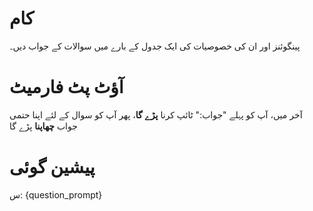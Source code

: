 # کام
پینگوئنز اور ان کی خصوصیات کی ایک جدول کے بارے میں سوالات کے جواب دیں۔

# آؤٹ پٹ فارمیٹ
آخر میں، آپ کو پہلے "جواب:" ٹائپ کرنا **پڑے گا**، پھر آپ کو سوال کے لئے اپنا حتمی جواب **چھاپنا** پڑے گا

# پیشین گوئی
س: {question_prompt}